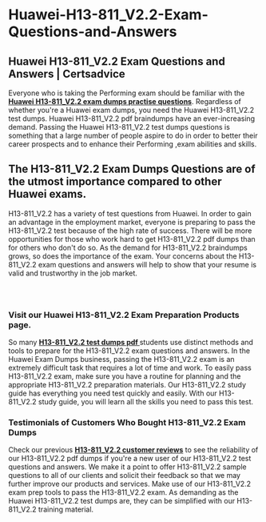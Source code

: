 # Huawei-H13-811_V2.2-Exam-Questions-and-Answers
<h2><strong>Huawei H13-811_V2.2 Exam Questions and Answers | Certsadvice</strong></h2> <p>Everyone who is taking the Performing exam should be familiar with the <a href="http://www.certsadvice.com/huawei/h13-811_v2.2-practice-questions"><strong>Huawei H13-811_V2.2 exam dumps practise questions</strong></a>. Regardless of whether you&#39;re a Huawei exam dumps, you need the Huawei H13-811_V2.2 test dumps. Huawei H13-811_V2.2 pdf braindumps have an ever-increasing demand. Passing the Huawei H13-811_V2.2 test dumps questions is something that a large number of people aspire to do in order to better their career prospects and to enhance their Performing ,exam abilities and skills.</p> <h2><strong>The H13-811_V2.2 Exam Dumps Questions are of the utmost importance compared to other Huawei exams.</strong></h2> <p>H13-811_V2.2 has a variety of test questions from Huawei. In order to gain an advantage in the employment market, everyone is preparing to pass the H13-811_V2.2 test because of the high rate of success. There will be more opportunities for those who work hard to get H13-811_V2.2 pdf dumps than for others who don&#39;t do so. As the demand for H13-811_V2.2 braindumps grows, so does the importance of the exam. Your concerns about the H13-811_V2.2 exam questions and answers will help to show that your resume is valid and trustworthy in the job market.</p> <p><a href="http://www.certsadvice.com/huawei/h13-811_v2.2-practice-questions" style="display: block; padding: 1em 0; text-align: center; "><img alt="" src="https://1.bp.blogspot.com/-RUOr8Wn-CRk/YUYAxC8kcHI/AAAAAAAAAnw/F7BbdI3tw8QDj5z8iX0vQAioQzKiUxduwCLcBGAsYHQ/s0/unnamed.jpg" /></a></p> <h3><strong>Visit our Huawei H13-811_V2.2 Exam Preparation Products page.</strong></h3> <p>So many <a href="http://www.certsadvice.com/huawei/h13-811_v2.2-practice-questions"><strong>H13-811_V2.2 test dumps pdf </strong></a>students use distinct methods and tools to prepare for the H13-811_V2.2 exam questions and answers. In the Huawei Exam Dumps business, passing the H13-811_V2.2 exam is an extremely difficult task that requires a lot of time and work. To easily pass H13-811_V2.2 exam, make sure you have a routine for planning and the appropriate H13-811_V2.2 preparation materials. Our H13-811_V2.2 study guide has everything you need test quickly and easily. With our H13-811_V2.2 study guide, you will learn all the skills you need to pass this test.</p> <h3><strong>Testimonials of Customers Who Bought H13-811_V2.2 Exam Dumps</strong></h3> <p>Check our previous <a href="http://www.certsadvice.com/huawei/h13-811_v2.2-practice-questions"><strong>H13-811_V2.2 customer reviews</strong></a> to see the reliability of our H13-811_V2.2 pdf dumps if you&#39;re a new user of our H13-811_V2.2 test questions and answers. We make it a point to offer H13-811_V2.2 sample questions to all of our clients and solicit their feedback so that we may further improve our products and services. Make use of our H13-811_V2.2 exam prep tools to pass the H13-811_V2.2 exam. As demanding as the Huawei H13-811_V2.2 test dumps are, they can be simplified with our H13-811_V2.2 training material.</p>
